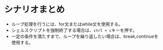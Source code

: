 # シナリオまとめ
- ループ処理を行うには、for文またはwhile文を使用する。
- シェルスクリプトを強制終了する場合は、`ctrl + c`キーを押す。
- 一定の条件を満たすまで、ループを繰り返したい場合は、break,continueを使用する。